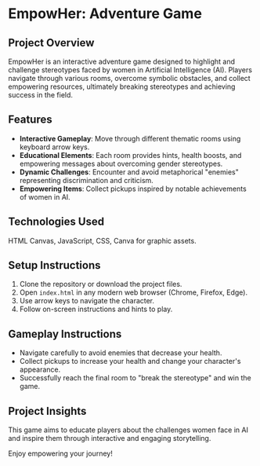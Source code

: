 # EmpowHer: Adventure Game

## Project Overview

EmpowHer is an interactive adventure game designed to highlight and challenge stereotypes faced by women in Artificial Intelligence (AI). Players navigate through various rooms, overcome symbolic obstacles, and collect empowering resources, ultimately breaking stereotypes and achieving success in the field.

## Features

- **Interactive Gameplay**: Move through different thematic rooms using keyboard arrow keys.
- **Educational Elements**: Each room provides hints, health boosts, and empowering messages about overcoming gender stereotypes.
- **Dynamic Challenges**: Encounter and avoid metaphorical "enemies" representing discrimination and criticism.
- **Empowering Items**: Collect pickups inspired by notable achievements of women in AI.

## Technologies Used

HTML Canvas, JavaScript, CSS, Canva for graphic assets.

## Setup Instructions

1. Clone the repository or download the project files.
2. Open `index.html` in any modern web browser (Chrome, Firefox, Edge).
3. Use arrow keys to navigate the character.
4. Follow on-screen instructions and hints to play.

## Gameplay Instructions

- Navigate carefully to avoid enemies that decrease your health.
- Collect pickups to increase your health and change your character's appearance.
- Successfully reach the final room to "break the stereotype" and win the game.

## Project Insights

This game aims to educate players about the challenges women face in AI and inspire them through interactive and engaging storytelling.

Enjoy empowering your journey!

